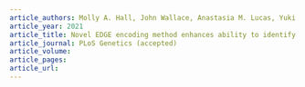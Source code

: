 ```yaml
---
article_authors: Molly A. Hall, John Wallace, Anastasia M. Lucas, Yuki Bradford, Shefali S. Verma, Bertram Müller, Myhsok, Kristin Passero, Jiayan Zhou, John McGuigan, Beibei Jiang, Sarah A. Pendergrass, Yanfei Zhang, Peggy Peissig, Murray Brilliant, Patrick Sleiman, Hakon Hakonarson, John B. Harley, Krzysztof Kiryluk, Kristel Van Steen, Jason H. Moore, Marylyn D. Ritchie.
article_year: 2021
article_title: Novel EDGE encoding method enhances ability to identify genetic interactions.
article_journal: PLoS Genetics (accepted)
article_volume:
article_pages:
article_url:
---
```

